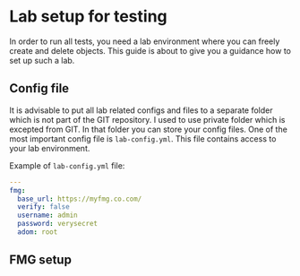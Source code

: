 # Lab setup for testing

In order to run all tests, you need a lab environment where you can freely create and delete objects. This guide is
about to give you a guidance how to set up such a lab.

## Config file

It is advisable to put all lab related configs and files to a separate folder which is not part of the GIT repository.
I used to use private folder which is excepted from GIT. In that folder you can store your config files. One of the most
important config file is `lab-config.yml`. This file contains access to your lab environment.

Example of `lab-config.yml` file:

```yaml
---
fmg:
  base_url: https://myfmg.co.com/
  verify: false
  username: admin
  password: verysecret
  adom: root
```

## FMG setup
